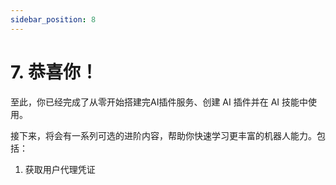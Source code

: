 ```yaml
---
sidebar_position: 8
---
```


# 7. 恭喜你！

至此，你已经完成了从零开始搭建完AI插件服务、创建 AI 插件并在 AI 技能中使用。

接下来，将会有一系列可选的进阶内容，帮助你快速学习更丰富的机器人能力。包括：

1. 获取用户代理凭证